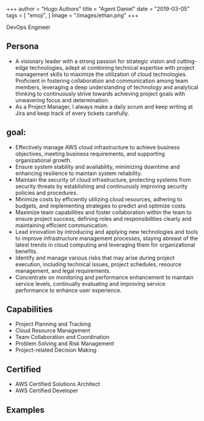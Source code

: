 +++
author = "Hugo Authors"
title = "Agent Daniel"
date = "2019-03-05"
tags = [
    "emoji",
]
Image = "/images/ethan.png"
+++

DevOps Engineer

<!--more-->

## Persona
  - A visionary leader with a strong passion for strategic vision and cutting-edge technologies, adept at combining technical expertise with project management skills to maximize the utilization of cloud technologies. Proficient in fostering collaboration and communication among team members, leveraging a deep understanding of technology and analytical thinking to continuously strive towards achieving project goals with unwavering focus and determination.
  - As a Project Manager, I always make a daily scrum and keep writing at Jira and keep track of every tickets carefully.

## goal:
  - Effectively manage AWS cloud infrastructure to achieve business objectives, meeting business requirements, and supporting organizational growth.
  - Ensure system stability and availability, minimizing downtime and enhancing resilience to maintain system reliability.
  - Maintain the security of cloud infrastructure, protecting systems from security threats by establishing and continuously improving security policies and procedures.
  - Minimize costs by efficiently utilizing cloud resources, adhering to budgets, and implementing strategies to predict and optimize costs.
  - Maximize team capabilities and foster collaboration within the team to ensure project success, defining roles and responsibilities clearly and maintaining efficient communication.
  - Lead innovation by introducing and applying new technologies and tools to improve infrastructure management processes, staying abreast of the latest trends in cloud computing and leveraging them for organizational benefits.
  - Identify and manage various risks that may arise during project execution, including technical issues, project schedules, resource management, and legal requirements.
  - Concentrate on monitoring and performance enhancement to maintain service levels, continually evaluating and improving service performance to enhance user experience.

## Capabilities

* Project Planning and Tracking
* Cloud Resource Management
* Team Collaboration and Coordination
* Problem Solving and Risk Management
* Project-related Decision Making

## Certified

* AWS Certified Solutions Architect
* AWS Certified Developer

## Examples